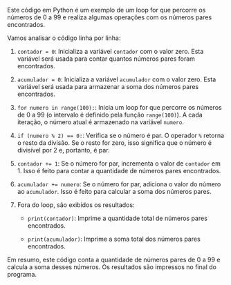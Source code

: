 Este código em Python é um exemplo de um loop for que percorre os números de 0 a 99 e realiza algumas operações com os números pares encontrados.

Vamos analisar o código linha por linha:

1. `contador = 0`: Inicializa a variável `contador` com o valor zero. Esta variável será usada para contar quantos números pares foram encontrados.

2. `acumulador = 0`: Inicializa a variável `acumulador` com o valor zero. Esta variável será usada para armazenar a soma dos números pares encontrados.

3. `for numero in range(100):`: Inicia um loop for que percorre os números de 0 a 99 (o intervalo é definido pela função `range(100)`). A cada iteração, o número atual é armazenado na variável `numero`.

4. `if (numero % 2) == 0:`: Verifica se o número é par. O operador `%` retorna o resto da divisão. Se o resto for zero, isso significa que o número é divisível por 2 e, portanto, é par.

5. `contador += 1`: Se o número for par, incrementa o valor de `contador` em 1. Isso é feito para contar a quantidade de números pares encontrados.

6. `acumulador += numero`: Se o número for par, adiciona o valor do número ao `acumulador`. Isso é feito para calcular a soma dos números pares.

7. Fora do loop, são exibidos os resultados:

   - `print(contador)`: Imprime a quantidade total de números pares encontrados.
   
   - `print(acumulador)`: Imprime a soma total dos números pares encontrados.

Em resumo, este código conta a quantidade de números pares de 0 a 99 e calcula a soma desses números. Os resultados são impressos no final do programa.